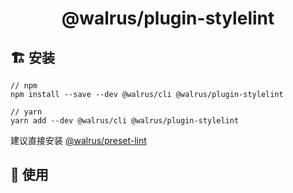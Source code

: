 <h1 align="center">
  @walrus/plugin-stylelint
</h1>

## 🏗 安装

```
// npm
npm install --save --dev @walrus/cli @walrus/plugin-stylelint

// yarn
yarn add --dev @walrus/cli @walrus/plugin-stylelint
```

建议直接安装 [@walrus/preset-lint](https://github.com/walrusjs/plugins/tree/master/packages/preset-lint)

## 🔨 使用
